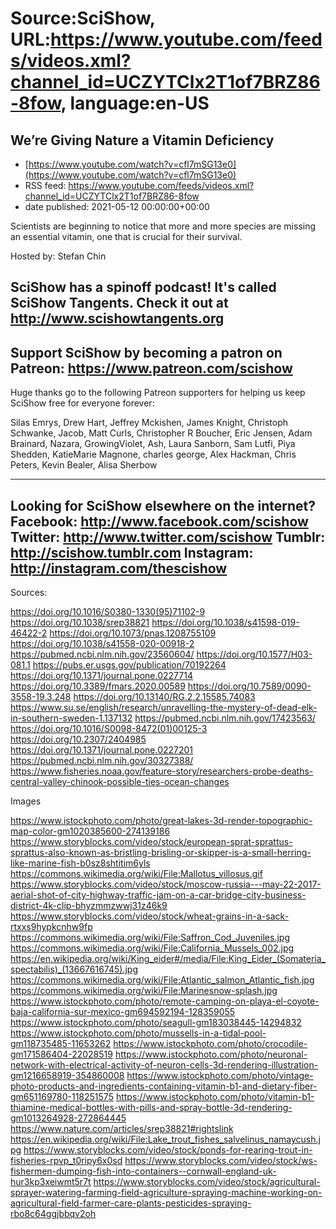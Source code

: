 # Source:SciShow, URL:https://www.youtube.com/feeds/videos.xml?channel_id=UCZYTClx2T1of7BRZ86-8fow, language:en-US

## We’re Giving Nature a Vitamin Deficiency
 - [https://www.youtube.com/watch?v=cfl7mSG13e0](https://www.youtube.com/watch?v=cfl7mSG13e0)
 - RSS feed: https://www.youtube.com/feeds/videos.xml?channel_id=UCZYTClx2T1of7BRZ86-8fow
 - date published: 2021-05-12 00:00:00+00:00

Scientists are beginning to notice that more and more species are missing an essential vitamin, one that is crucial for their survival.

Hosted by: Stefan Chin

SciShow has a spinoff podcast! It's called SciShow Tangents. Check it out at http://www.scishowtangents.org
----------
Support SciShow by becoming a patron on Patreon: https://www.patreon.com/scishow
----------
Huge thanks go to the following Patreon supporters for helping us keep SciShow free for everyone forever:

Silas Emrys, Drew Hart, Jeffrey Mckishen, James Knight, Christoph Schwanke, Jacob, Matt Curls, Christopher R Boucher, Eric Jensen, Adam Brainard, Nazara, GrowingViolet, Ash, Laura Sanborn, Sam Lutfi, Piya Shedden, KatieMarie Magnone, charles george, Alex Hackman, Chris Peters, Kevin Bealer, Alisa Sherbow

----------
Looking for SciShow elsewhere on the internet?
Facebook: http://www.facebook.com/scishow
Twitter: http://www.twitter.com/scishow
Tumblr: http://scishow.tumblr.com
Instagram: http://instagram.com/thescishow
----------
Sources:

https://doi.org/10.1016/S0380-1330(95)71102-9
https://doi.org/10.1038/srep38821
https://doi.org/10.1038/s41598-019-46422-2 
https://doi.org/10.1073/pnas.1208755109 
https://doi.org/10.1038/s41558-020-00918-2 
https://pubmed.ncbi.nlm.nih.gov/23560604/
https://doi.org/10.1577/H03-081.1
https://pubs.er.usgs.gov/publication/70192264
https://doi.org/10.1371/journal.pone.0227714
https://doi.org/10.3389/fmars.2020.00589 
https://doi.org/10.7589/0090-3558-19.3.248
https://doi.org/10.13140/RG.2.2.15585.74083 
https://www.su.se/english/research/unravelling-the-mystery-of-dead-elk-in-southern-sweden-1.137132
https://pubmed.ncbi.nlm.nih.gov/17423563/ 
https://doi.org/10.1016/S0098-8472(01)00125-3
https://doi.org/10.2307/2404985
https://doi.org/10.1371/journal.pone.0227201 
https://pubmed.ncbi.nlm.nih.gov/30327388/ 
https://www.fisheries.noaa.gov/feature-story/researchers-probe-deaths-central-valley-chinook-possible-ties-ocean-changes



Images

https://www.istockphoto.com/photo/great-lakes-3d-render-topographic-map-color-gm1020385600-274139186
https://www.storyblocks.com/video/stock/european-sprat-sprattus-sprattus-also-known-as-bristling-brisling-or-skipper-is-a-small-herring-like-marine-fish-b0sz8shtitim6yls
https://commons.wikimedia.org/wiki/File:Mallotus_villosus.gif
https://www.storyblocks.com/video/stock/moscow-russia---may-22-2017-aerial-shot-of-city-highway-traffic-jam-on-a-car-bridge-city-business-district-4k-clip-bhyzmmzwwj31z46k9
https://www.storyblocks.com/video/stock/wheat-grains-in-a-sack-rtxxs9hypkcnhw9fp
https://commons.wikimedia.org/wiki/File:Saffron_Cod_Juveniles.jpg
https://commons.wikimedia.org/wiki/File:California_Mussels_002.jpg
https://en.wikipedia.org/wiki/King_eider#/media/File:King_Eider_(Somateria_spectabilis)_(13667616745).jpg
https://commons.wikimedia.org/wiki/File:Atlantic_salmon_Atlantic_fish.jpg
https://commons.wikimedia.org/wiki/File:Marinesnow-splash.jpg
https://www.istockphoto.com/photo/remote-camping-on-playa-el-coyote-baja-california-sur-mexico-gm694592194-128359055
https://www.istockphoto.com/photo/seagull-gm183038445-14294832
https://www.istockphoto.com/photo/mussells-in-a-tidal-pool-gm118735485-11653262
https://www.istockphoto.com/photo/crocodile-gm171586404-22028519
https://www.istockphoto.com/photo/neuronal-network-with-electrical-activity-of-neuron-cells-3d-rendering-illustration-gm1216658919-354860008
https://www.istockphoto.com/photo/vintage-photo-products-and-ingredients-containing-vitamin-b1-and-dietary-fiber-gm651169780-118251575
https://www.istockphoto.com/photo/vitamin-b1-thiamine-medical-bottles-with-pills-and-spray-bottle-3d-rendering-gm1013264928-272864445
https://www.nature.com/articles/srep38821#rightslink
https://en.wikipedia.org/wiki/File:Lake_trout_fishes_salvelinus_namaycush.jpg
https://www.storyblocks.com/video/stock/ponds-for-rearing-trout-in-fisheries-rpvp_t0ripy6x0sd
https://www.storyblocks.com/video/stock/ws-fishermen-dumping-fish-into-containers--cornwall-england-uk-hur3kp3xeiwmt5r7t
https://www.storyblocks.com/video/stock/agricultural-sprayer-watering-farming-field-agriculture-spraying-machine-working-on-agricultural-field-farmer-care-plants-pesticides-spraying-rbo8c64ggjbbqv2oh

